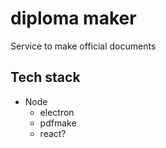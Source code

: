 # diploma maker
Service to make official documents 

## Tech stack

* Node
  * electron
  * pdfmake
  * react?



